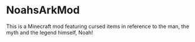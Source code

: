 # NoahsArkMod
This is a Minecraft mod featuring cursed items in reference to the man, the myth and the legend himself, Noah!
